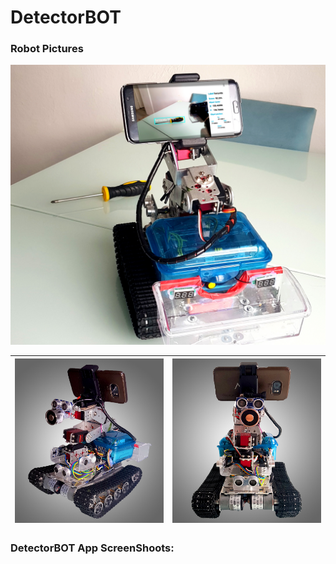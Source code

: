 # DetectorBOT

### Robot Pictures

![DetectorBOT](https://github.com/MustafaSmesem/DetectorBOT/blob/master/images_gallery/DetectorBOT_0003.jpg)

![Image from side for DetectorBOT](https://github.com/MustafaSmesem/DetectorBOT/blob/master/images_gallery/DetectorBOT_0001.jpg) | ![Image from front for DetectorBOT](https://github.com/MustafaSmesem/DetectorBOT/blob/master/images_gallery/DetectorBOT_0002.jpg)
---------------- | ----------------


### DetectorBOT App ScreenShoots:
